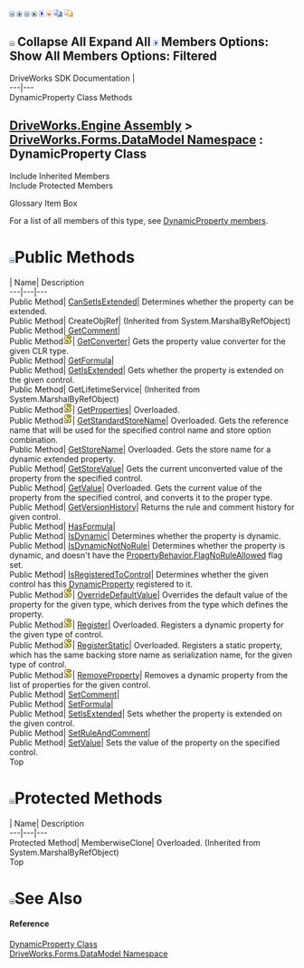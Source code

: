 ![](dotnetimages/collapse.gif) ![](dotnetimages/expand.gif) ![](dotnetimages/collapse.gif) ![](dotnetimages/expand.gif) ![](dotnetimages/drpdown.gif) ![](dotnetimages/drpdown_orange.gif) ![](dotnetimages/copycode.gif) ![](dotnetimages/copycodeHighlight.gif)

![](dotnetimages/collapse.gif) Collapse All Expand All ![](dotnetimages/drpdown.gif) Members Options: Show All  Members Options: Filtered   
---  
DriveWorks SDK Documentation  |   
---|---  
DynamicProperty Class Methods   
  
[DriveWorks.Engine Assembly](topic2156.md) > [DriveWorks.Forms.DataModel Namespace](topic9371.md) : DynamicProperty Class  
---  
  
Include Inherited Members    
Include Protected Members    


Glossary Item Box

For a list of all members of this type, see [DynamicProperty members](topic9399.md).

# ![](dotnetimages/collapse.gif)Public Methods

| Name| Description  
---|---|---  
Public Method| [CanSetIsExtended](topic9404.md)| Determines whether the property can be extended.   
Public Method| CreateObjRef|  (Inherited from System.MarshalByRefObject)  
Public Method| [GetComment](topic9405.md)|   
Public Method![static \(Shared in Visual Basic\)](dotnetimages/static.gif)| [GetConverter](topic9406.md)| Gets the property value converter for the given CLR type.   
Public Method| [GetFormula](topic9407.md)|   
Public Method| [GetIsExtended](topic9408.md)| Gets whether the property is extended on the given control.   
Public Method| GetLifetimeService|  (Inherited from System.MarshalByRefObject)  
Public Method![static \(Shared in Visual Basic\)](dotnetimages/static.gif)| [GetProperties](topic9409.md)| Overloaded.   
Public Method![static \(Shared in Visual Basic\)](dotnetimages/static.gif)| [GetStandardStoreName](topic9412.md)| Overloaded. Gets the reference name that will be used for the specified control name and store option combination.   
Public Method| [GetStoreName](topic9415.md)| Overloaded. Gets the store name for a dynamic extended property.   
Public Method| [GetStoreValue](topic9418.md)| Gets the current unconverted value of the property from the specified control.   
Public Method| [GetValue](topic9419.md)| Overloaded. Gets the current value of the property from the specified control, and converts it to the proper type.   
Public Method| [GetVersionHistory](topic9422.md)| Returns the rule and comment history for given control.   
Public Method| [HasFormula](topic9423.md)|   
Public Method| [IsDynamic](topic9424.md)| Determines whether the property is dynamic.   
Public Method| [IsDynamicNotNoRule](topic9425.md)| Determines whether the property is dynamic, and doesn't have the [PropertyBehavior.FlagNoRuleAllowed](topic9383.md) flag set.   
Public Method| [IsRegisteredToControl](topic9426.md)| Determines whether the given control has this [DynamicProperty](topic9398.md) registered to it.   
Public Method![static \(Shared in Visual Basic\)](dotnetimages/static.gif)| [OverrideDefaultValue](topic9427.md)| Overrides the default value of the property for the given type, which derives from the type which defines the property.   
Public Method![static \(Shared in Visual Basic\)](dotnetimages/static.gif)| [Register](topic9428.md)| Overloaded. Registers a dynamic property for the given type of control.   
Public Method![static \(Shared in Visual Basic\)](dotnetimages/static.gif)| [RegisterStatic](topic9435.md)| Overloaded. Registers a static property, which has the same backing store name as serialization name, for the given type of control.   
Public Method![static \(Shared in Visual Basic\)](dotnetimages/static.gif)| [RemoveProperty](topic9438.md)| Removes a dynamic property from the list of properties for the given control.   
Public Method| [SetComment](topic9439.md)|   
Public Method| [SetFormula](topic9440.md)|   
Public Method| [SetIsExtended](topic9441.md)| Sets whether the property is extended on the given control.   
Public Method| [SetRuleAndComment](topic9442.md)|   
Public Method| [SetValue](topic9443.md)| Sets the value of the property on the specified control.   
Top

# ![](dotnetimages/collapse.gif)Protected Methods

| Name| Description  
---|---|---  
Protected Method| MemberwiseClone| Overloaded. (Inherited from System.MarshalByRefObject)  
Top

# ![](dotnetimages/collapse.gif)See Also

#### Reference

[DynamicProperty Class](topic9398.md)   
[DriveWorks.Forms.DataModel Namespace](topic9371.md)


